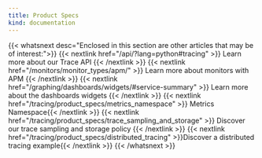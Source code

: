 ```yaml
---
title: Product Specs
kind: documentation
---
```


{{< whatsnext desc="Enclosed in this section are other articles that may be of interest:">}}
    {{< nextlink href="/api/?lang=python#tracing" >}} Learn more about our Trace API {{< /nextlink >}}
    {{< nextlink href="/monitors/monitor_types/apm/" >}} Learn more about monitors with APM {{< /nextlink >}}
    {{< nextlink href="/graphing/dashboards/widgets/#service-summary" >}} Learn more about the dashboards widgets {{< /nextlink >}}
    {{< nextlink href="/tracing/product_specs/metrics_namespace" >}} Metrics Namespace{{< /nextlink >}}
    {{< nextlink href="/tracing/product_specs/trace_sampling_and_storage" >}} Discover our trace sampling and storage policy {{< /nextlink >}}
    {{< nextlink href="/tracing/product_specs/distributed_tracing" >}}Discover a distributed tracing example{{< /nextlink >}}
{{< /whatsnext >}}

